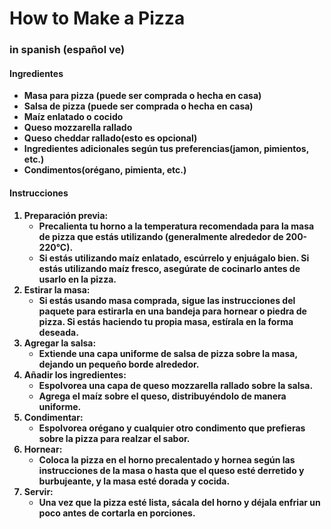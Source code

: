 <h1>How to Make a Pizza</h1>
<h3>in spanish (español ve)</h3>


<b>
<h4>Ingredientes</h4>
<ul>
<li>Masa para pizza (puede ser comprada o hecha en casa)</li>
<li>Salsa de pizza (puede ser comprada o hecha en casa)</li>
<li>Maíz enlatado o cocido</li>
<li>Queso mozzarella rallado</li>
<li>Queso cheddar rallado(esto es opcional)</li>
<li>Ingredientes adicionales según tus preferencias(jamon, pimientos, etc.)</li>
<li>Condimentos(orégano, pimienta, etc.)</li>

</ul>


<h4>Instrucciones</h4>
<ol>
<li>
Preparación previa:
<ul>
<li>Precalienta tu horno a la temperatura recomendada para la masa de pizza que estás utilizando (generalmente alrededor de 200-220°C).</li>
<li>Si estás utilizando maíz enlatado, escúrrelo y enjuágalo bien. Si estás utilizando maíz fresco, asegúrate de cocinarlo antes de usarlo en la pizza.</li>
</ul>

<li>
Estirar la masa:
<ul>
<li>
Si estás usando masa comprada, sigue las instrucciones del paquete para estirarla en una bandeja para hornear o piedra de pizza. Si estás haciendo tu propia masa, estírala en la forma deseada.
</li>
</ul>

</li>

<li>
Agregar la salsa:
<ul>
<li>
Extiende una capa uniforme de salsa de pizza sobre la masa, dejando un pequeño borde alrededor.
</li>
</ul>

</li>


<li>
Añadir los ingredientes:
<ul>
<li>
Espolvorea una capa de queso mozzarella rallado sobre la salsa.
</li>
<li>
Agrega el maíz sobre el queso, distribuyéndolo de manera uniforme.
</li>
</ul>

</li>
<li>
Condimentar:
<ul>
<li>
Espolvorea orégano y cualquier otro condimento que prefieras sobre la pizza para realzar el sabor.
</li>
</ul>

</li>
<li>
Hornear:
<ul>
<li>
Coloca la pizza en el horno precalentado y hornea según las instrucciones de la masa o hasta que el queso esté derretido y burbujeante, y la masa esté dorada y cocida.
</li>
</ul>
<li>
Servir:
<ul>
<li>
Una vez que la pizza esté lista, sácala del horno y déjala enfriar un poco antes de cortarla en porciones.
</li>
</ul>

</li>
</ol>